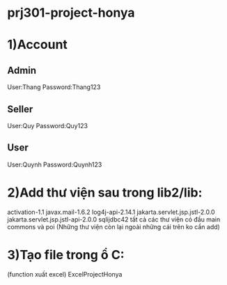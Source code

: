 # prj301-project-honya

# 1)Account

## Admin
User:Thang
Password:Thang123

## Seller
User:Quy
Password:Quy123

## User
User:Quynh
Password:Quynh123

# 2)Add thư viện sau trong lib2/lib:

activation-1.1
javax.mail-1.6.2
log4j-api-2.14.1
jakarta.servlet.jsp.jstl-2.0.0
jakarta.servlet.jsp.jstl-api-2.0.0
sqlijdbc42
tất cả các thư viện có đầu main commons và poi
(Những thư viện còn lại ngoài những cái trên ko cần add)

# 3)Tạo file trong ổ C:
(function xuất excel)
ExcelProjectHonya
